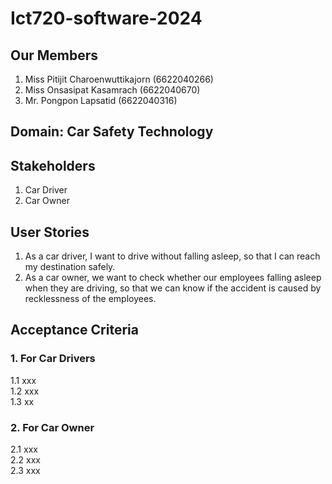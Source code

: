 # Ict720-software-2024
## Our Members
1. Miss Pitijit Charoenwuttikajorn (6622040266)
2. Miss Onsasipat Kasamrach (6622040670)
3. Mr. Pongpon Lapsatid (6622040316)
          
## Domain: Car Safety Technology
## Stakeholders
1. Car Driver
2. Car Owner
   
## User Stories
1. As a car driver, I want to drive without falling asleep, so that I can reach my destination safely.
2. As a car owner, we want to check whether our employees falling asleep when they are driving, so that we can know if the accident is caused by recklessness of the employees.

## Acceptance Criteria
### 1. For Car Drivers <br>
1.1 xxx <br>
1.2 xxx <br>
1.3 xx

### 2. For Car Owner <br>
2.1 xxx <br>
2.2 xxx <br>
2.3 xxx




